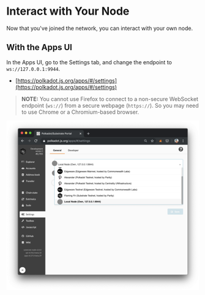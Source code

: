 # Interact with Your Node

Now that you've joined the network, you can interact with your own node.

## With the Apps UI

In the Apps UI, go to the Settings tab, and change the endpoint to `ws://127.0.0.1:9944`.

* [https://polkadot.js.org/apps/#/settings](https://polkadot.js.org/apps/#/settings)

> **NOTE:** You cannot use Firefox to connect to a non-secure WebSocket endpoint
> (`ws://`) from a secure webpage (`https://`). So you may need to use Chrome or
> a Chromium-based browser.

<!-- slide:break -->

![Apps setting tab](assets/apps-settings.png)

